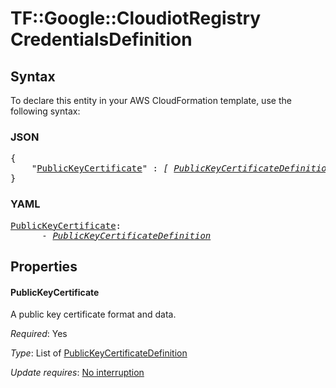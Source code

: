 # TF::Google::CloudiotRegistry CredentialsDefinition

## Syntax

To declare this entity in your AWS CloudFormation template, use the following syntax:

### JSON

<pre>
{
    "<a href="#publickeycertificate" title="PublicKeyCertificate">PublicKeyCertificate</a>" : <i>[ <a href="publickeycertificatedefinition.md">PublicKeyCertificateDefinition</a>, ... ]</i>
}
</pre>

### YAML

<pre>
<a href="#publickeycertificate" title="PublicKeyCertificate">PublicKeyCertificate</a>: <i>
      - <a href="publickeycertificatedefinition.md">PublicKeyCertificateDefinition</a></i>
</pre>

## Properties

#### PublicKeyCertificate

A public key certificate format and data.

_Required_: Yes

_Type_: List of <a href="publickeycertificatedefinition.md">PublicKeyCertificateDefinition</a>

_Update requires_: [No interruption](https://docs.aws.amazon.com/AWSCloudFormation/latest/UserGuide/using-cfn-updating-stacks-update-behaviors.html#update-no-interrupt)

